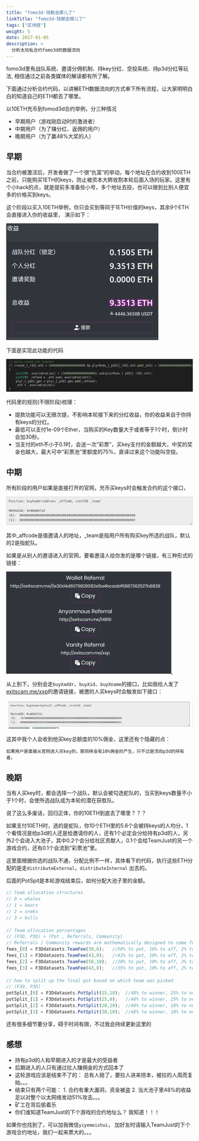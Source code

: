```yaml
---
title: "fomo3d-钱都去哪儿了"
linkTitle: "fomo3d-钱都去哪儿了"
tags: ["区块链"]
weight: 5
date: 2017-01-05
description: >
  分析太坊私合约fomo3d的数据流向
---
```


fomo3d里有战队系统、邀请分佣机制、持key分红、空投系统、持p3d分红等玩法, 相信通过之前各类媒体的解读都有所了解。

下面通过分析合约代码，以讲解ETH数据流向的方式串下所有流程，让大家明明白白的知道自己的ETH都去了哪里。

以10ETH充币到fomod3d合约举例，分三种情况

- 早期用户（游戏刚启动时的激进者）
- 中期用户（为了赚分红、返佣的用户）
- 晚期用户（为了赢48%大奖的人）

## 早期
当合约被激活后，开发者做了一个很“仇富”的举动，每个地址在合约收到100ETH之前，只能购买1ETH的keys，防止被资本大鳄收割本轮后面入场的玩家。这里有个小hack的点，就是提前多准备些小号，多个地址去投，也可以做到比别人便宜多的价格买到keys。

这个阶段以买入10ETH举例，你只会买到等同于1ETH价值的keys，其余9个ETH会直接进入你的收益里，
演示如下：

![ethLimiter2](/ethLimiter2.png)

下面是实现此功能的代码

![ethLimiter](/ethLimiter.png)

代码里的规则(不限阶段)梳理：
- 提款功能可以无限次提，不影响本轮接下来的分红收益，你的收益来自于你持有keys的分红。
- 最低可以支付1e-09个Ether，当购买的Key数量大于或者等于1个时，倒计时会加30秒。
- 当支付的eth不小于0.1时，会送一次“彩票”，买key支付的金额越大，中奖的奖金也越大，最大可中“彩票池”里额度的75%，直译过来这个功能叫空投。

## 中期

所有阶段的用户如果是直接打开的官网，充币买keys时会触发合约的这个接口， 

![buyXaddr](/buyXaddr.png)

其中_affcode是值邀请人的地址，_team是指用户所有购买key所选的战队，默认的2是指蛇队。

如果是从别人的邀请进入的官网，要看邀请人给你发的是哪个链接，有三种形式的链接：

![affiliate](/affiliate.png), 

从上到下，分别会走`buyXaddr`、`buyXid`、`buyXname`的接口，比如我给人发了[exitscam.me/xxp](http://exitscam.me/xxp)的邀请链接，被邀的人买keys时会触发如下接口：

![affiliate2](/affiliate2.png)

这其中我个人会收到他买key总额度的10%佣金，这里还有个隐藏的点：

    如果用户是直接从官网进入买key的，那同样会有10%佣金的产生，只不过是流向p3d的持有者。


## 晚期

当有人买key时，都会选择一个战队，默认会被勾选蛇队的，当买到keys数量不小于1个时，会使所选战队成为本轮的潜在获胜队。

说了这么多废话，回归正体，你的10ETH到底去了哪里？？？

如果支付10ETH时，选的是蛇队，你10个ETH里的5.6个会被持keys的人均分，1个看情况是给p3d的人还是给邀请你的人，还有1个必定会分给持有p3d的人，另外2个会进入大池子，其中0.2个会分给社区贡献人，0.1个会给TeamJust的另一个游戏合约，还有0.1个会流到“彩票池”里。 

这里面根据你选的战队不通，分配比例不一样，具体看下的代码，执行这些ETH分配的是走`distributeExternal`，`distributeInternal` 出去的。

后面的PotSpit是本轮游戏结束后，如何分配大池子里的金额。

```javascript
// Team allocation structures
// 0 = whales
// 1 = bears
// 2 = sneks
// 3 = bulls

// Team allocation percentages
// (F3D, P3D) + (Pot , Referrals, Community)
// Referrals / Community rewards are mathematically designed to come from the winner's share of the pot.
fees_[0] = F3Ddatasets.TeamFee(30,6);   //50% to pot, 10% to aff, 2% to com, 1% to pot swap, 1% to air drop pot
fees_[1] = F3Ddatasets.TeamFee(43,0);   //43% to pot, 10% to aff, 2% to com, 1% to pot swap, 1% to air drop pot
fees_[2] = F3Ddatasets.TeamFee(56,10);  //20% to pot, 10% to aff, 2% to com, 1% to pot swap, 1% to air drop pot
fees_[3] = F3Ddatasets.TeamFee(43,8);   //35% to pot, 10% to aff, 2% to com, 1% to pot swap, 1% to air drop pot

// how to split up the final pot based on which team was picked
// (F3D, P3D)
potSplit_[0] = F3Ddatasets.PotSplit(15,10);  //48% to winner, 25% to next round, 2% to com
potSplit_[1] = F3Ddatasets.PotSplit(25,0);   //48% to winner, 25% to next round, 2% to com
potSplit_[2] = F3Ddatasets.PotSplit(20,20);  //48% to winner, 10% to next round, 2% to com
potSplit_[3] = F3Ddatasets.PotSplit(30,10);  //48% to winner, 10% to next round, 2% to com
```

还有很多细节要分享，碍于时间有限，不过我会持续更新这里的


## 感想

- 持有p3d的人和早期进入的才是最大的受益者
- 后期进入的人只有通过拉人赚佣金的方式回本了
- 这轮游戏应该是结束不了的： 总有人赔了，要拉人进来捞本，被拉的人周而复始。。。
- 结束只有两个可能： 1. 合约有重大漏洞，资金被盗 2. 当大池子里48%的收益足以对整个以太网络发动51%攻击。。。
- 矿工在背后偷着乐
- 你们谁知道TeamJust的下个游戏的合约地址么？ 我知道！！！

如果你也找到了，可以加我微信`yiyemeishui`， 加好友时请输入TeamJust的下个游戏合约地址，我们一起来票大的。。。

